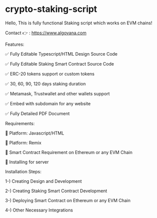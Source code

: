 # crypto-staking-script

Hello,
This is fully functional Staking script which works on EVM chains!


Contact 👉 : https://www.algovana.com


Features:

✅ Fully Editable Typescript/HTML Design Source Code

✅ Fully Editable Staking Smart Contract Source Code

✅ ERC-20 tokens support or custom tokens

✅ 30, 60, 90, 120 days staking duration

✅ Metamask, Trustwallet and other wallets support

✅ Embed with subdomain for any website

✅ Fully Detailed PDF Document


Requirements:

📝 Platform: Javascript/HTML

📝 Platform: Remix

📝 Smart Contract Requirement on Ethereum or any EVM Chain

📝 Installing for server


Installation Steps:

1-) Creating Design and Development

2-) Creating Staking Smart Contract Development

3-) Deploying Smart Contract on Ethereum or any EVM Chain

4-) Other Necessary Integrations
